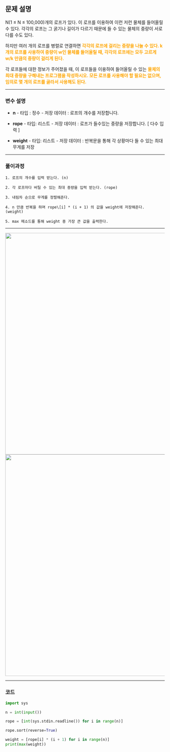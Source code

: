 ## 문제 설명


N(1 ≤ N ≤ 100,000)개의 로프가 있다. 이 로프를 이용하여 이런 저런 물체를 들어올릴 수 있다. 각각의 로프는 그 굵기나 길이가 다르기 때문에 들 수 있는 물체의 중량이 서로 다를 수도 있다.

하지만 여러 개의 로프를 병렬로 연결하면 <span style="color:orange; font-weight:bold">각각의 로프에 걸리는 중량을 나눌 수 있다. k개의 로프를 사용하여 중량이 w인 물체를 들어올릴 때, 각각의 로프에는 모두 고르게 w/k 만큼의 중량이 걸리게 된다.</span>

각 로프들에 대한 정보가 주어졌을 때, 이 로프들을 이용하여 들어올릴 수 있는 <span style="color:orange; font-weight:bold">물체의 최대 중량을 구해내는 프로그램을 작성하시오. 모든 로프를 사용해야 할 필요는 없으며, 임의로 몇 개의 로프를 골라서 사용해도 된다.</span>

---
### 변수 설명
   
   - **n**
    - 타입 : 정수
    - 저장 데이터 : 로프의 개수를 저장합니다.
    
   - **rope**
   	- 타입: 리스트
    - 저장 데이터 : 로프가 들수있는 중량을 저장합니다. \[ 다수 입력 ]
    
   - **weight**
   	- 타입: 리스트
    - 저장 데이터 : 반복문을 통해 각 상황마다 들 수 있는 최대무게를 저장 
    
 ---
 ### 풀이과정

```text
1. 로프의 개수를 입력 받는다. (n)

2. 각 로프마다 버틸 수 있는 최대 중량을 입력 받는다. (rope)

3. 내림차 순으로 무게를 정렬해준다.

4. n 만큼 반복을 하며 rope\[i] * (i + 1) 의 값을 weight에 저장해준다. (weight)

5. max 메소드를 통해 weight 중 가장 큰 값을 출력한다.
```
---
<img src=https://images.velog.io/images/soshin_dev/post/84f50cac-b545-4e79-b852-33246b60b3da/image.png style="height:700px">
<img src=https://images.velog.io/images/soshin_dev/post/18bd274f-412a-4cd7-93c0-f873d86e40da/image.png style="height:700px">

---

### 코드
```python
import sys

n = int(input())

rope = [int(sys.stdin.readline()) for i in range(n)]

rope.sort(reverse=True)

weight = [rope[i] * (i + 1) for i in range(n)]
print(max(weight))
```
